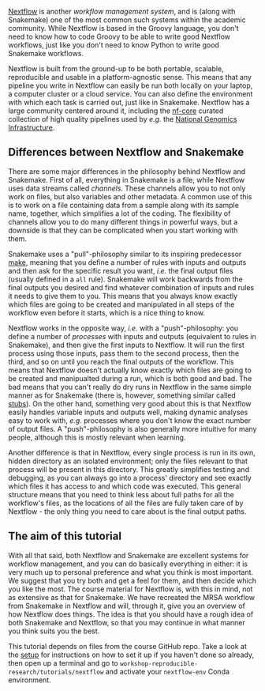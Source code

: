 [Nextflow](https://www.nextflow.io/) is another *workflow management system*,
and is (along with Snakemake) one of the most common such systems within the
academic community. While Nextflow is based in the Groovy language, you don't
need to know how to code Groovy to be able to write good Nextflow workflows,
just like you don't need to know Python to write good Snakemake workflows.

Nextflow is built from the ground-up to be both portable, scalable, reproducible
and usable in a platform-agnostic sense. This means that any pipeline you write
in Nextflow can easily be run both locally on your laptop, a computer cluster or
a cloud service. You can also define the environment with which each task is
carried out, just like in Snakemake. Nextflow has a large community centered
around it, including the [nf-core](https://nf-co.re/) curated collection of high
quality pipelines used by *e.g.* the [National Genomics Infrastructure](https://ngisweden.scilifelab.se/).

## Differences between Nextflow and Snakemake

There are some major differences in the philosophy behind Nextflow and
Snakemake. First of all, everything in Snakemake is a file, while Nextflow uses
data streams called *channels*. These channels allow you to not only work on
files, but also variables and other metadata. A common use of this is to work on
a file containing data from a sample along with its sample name, together, which
simplifies a lot of the coding. The flexibility of channels allow you to do many
different things in powerful ways, but a downside is that they can be
complicated when you start working with them.

Snakemake uses a "pull"-philosophy similar to its inspiring predecessor
[make](https://www.gnu.org/software/make/), meaning that you define a number of
rules with inputs and outputs and then ask for the specific result you want,
*i.e.* the final output files (usually defined in a `all` rule). Snakemake will
work backwards from the final outputs you desired and find whatever combination
of inputs and rules it needs to give them to you. This means that you always
know exactly which files are going to be created and manipulated in all steps of
the workflow even before it starts, which is a nice thing to know.

Nextflow works in the opposite way, *i.e.* with a "push"-philosophy: you define
a number of *processes* with inputs and outputs (equivalent to rules in
Snakemake), and then give the first inputs to Nextflow. It will run the first
process using those inputs, pass them to the second process, then the third, and
so on until you reach the final outputs of the workflow. This means that
Nextflow doesn't actually know exactly which files are going to be created and
manipualted during a run, which is both good and bad. The bad means that you
can't really do dry runs in Nextflow in the same simple manner as for Snakemake
(there is, however, something similar called [stubs](https://github.com/nextflow-io/nextflow/blob/master/docs/process.rst#stub)).
On the other hand, something very good about this is that Nextflow easily
handles variable inputs and outputs well, making dynamic analyses easy to work
with, *e.g.* processes where you don't know the exact number of output files. A
"push"-philosophy is also generally more intuitive for many people, although
this is mostly relevant when learning.

Another difference is that in Nextflow, every single process is run in its own,
hidden directory as an isolated environment; only the files relevant to that
process will be present in this directory. This greatly simplifies testing and
debugging, as you can always go into a process' directory and see exactly which
files it has access to and which code was executed. This general structure means
that you need to think less about full paths for all the workflow's files, as
the locations of all the files are fully taken care of by Nextflow - the only
thing you need to care about is the final output paths.

## The aim of this tutorial

With all that said, both Nextflow and Snakemake are excellent systems for
workflow management, and you can do basically everything in either: it is very
much up to personal preference and what you think is most important. We suggest
that you try both and get a feel for them, and then decide which you like the
most. The course material for Nextflow is, with this in mind, not as extensive
as that for Snakemake. We have recreated the MRSA workflow from Snakemake in
Nextflow and will, through it, give you an overview of how Nextflow does things.
The idea is that you should have a rough idea of both Snakemake and Nextflow, so
that you may continue in what manner you think suits you the best.

This tutorial depends on files from the course GitHub repo. Take a look at the
[setup](pre-course-setup) for instructions on how to set it up if you haven't
done so already, then open up a terminal and go to
`workshop-reproducible-research/tutorials/nextflow` and activate your
`nextflow-env` Conda environment.
